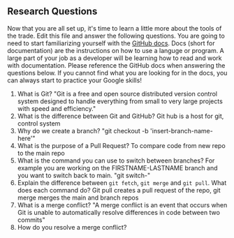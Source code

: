 ## Research Questions 

Now that you are all set up, it's time to learn a little more about the tools of the trade. Edit this file and answer the following questions. You are going to need to start familiarizing yourself with the [GitHub docs](https://docs.github.com/en). Docs (short for documentation) are the instructions on how to use a languge or program. A large part of your job as a developer will be learning how to read and work with documentation. Please reference the GitHub docs when answering the questions below. If you cannot find what you are looking for in the docs, you can always start to practice your Google skills!

1. What is Git? "Git is a free and open source distributed version control system designed to handle everything from small to very large projects with speed and efficiency."
2. What is the difference between Git and GitHub? Git hub is a host for git, control system 
3. Why do we create a branch? "git checkout -b 'insert-branch-name-here'"
4. What is the purpose of a Pull Request? To compare code from new repo to the main repo
5. What is the command you can use to switch between branches? For example you are working on the FIRSTNAME-LASTNAME branch and you want to switch back to main. "git switch-"
6. Explain the difference between `git fetch`, `git merge` and `git pull`. What does each command do? Git pull creates a pull request of the repo, git merge merges the main and branch repos
7. What is a merge conflict? "A merge conflict is an event that occurs when Git is unable to automatically resolve differences in code between two commits"
8. How do you resolve a merge conflict? 
